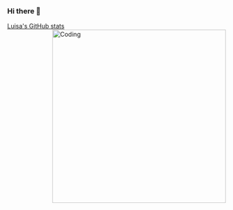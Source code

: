 ### Hi there 👋

[Luisa's GitHub stats](https://github-readme-stats.vercel.app/api?username=luisalpmntl&theme=jolly&show_icons=true)
<img align="right" alt="Coding" width="400" src="add your link here">
  
<!--! 
**luisalpmntl/luisalpmntl** is a ✨ _special_ ✨ repository because its `README.md` (this file) appears on your GitHub profile.

Here are some ideas to get you started:

- 🔭 I’m currently working on ...
- 🌱 I’m currently learning ...
- 👯 I’m looking to collaborate on ...
- 🤔 I’m looking for help with ...
- 💬 Ask me about ...
- 📫 How to reach me: ...
- 😄 Pronouns: ...
- ⚡ Fun fact: ...
-->
